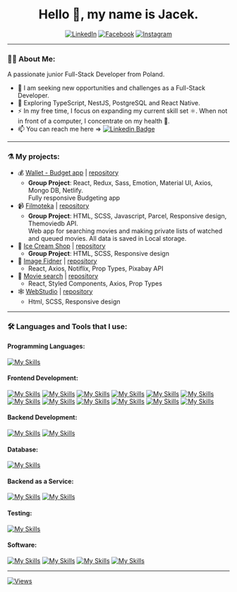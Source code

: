 <div align="center" >

# Hello 👋, my name is Jacek.

[![LinkedIn](https://img.shields.io/badge/LinkedIn-blue?logo=linkedin&logoColor=white&style=for-the-badge)](https://linkedin.com/in/pietrzakjacek/)
[![Facebook](https://img.shields.io/badge/FaceBook-059?logo=facebook&logoColor=white&style=for-the-badge)](https://fb.com/jacekpietrzak)
[![Instagram](https://img.shields.io/badge/Instagram-920?logo=instagram&logoColor=white&style=for-the-badge)](https://instagram.com/jacekpietrzak)

</div>

---

### 👨‍💻 About Me:

A passionate junior Full-Stack Developer from Poland.

- 🔭 I am seeking new opportunities and challenges as a Full-Stack Developer.
- 🌱 Exploring TypeScript, NestJS, PostgreSQL and React Native.
- ⚡ In my free time, I focus on expanding my current skill set ⚛️.
  When not in front of a computer, I concentrate on my health 🤸.
- 📫 You can reach me here => [![Linkedin Badge](https://img.shields.io/badge/-pietrzakjacek-blue?style=flat&logo=Linkedin&logoColor=white)](https://linkedin.com/in/pietrzakjacek)

---

### ⚗️ My projects:

- 💰 [Wallet - Budget app](https://magenta-lokum-0cc512.netlify.app/login) | [repository](https://github.com/MiloszPlesniak/Wallet)
  - **Group Project**: React, Redux, Sass, Emotion, Material UI, Axios, Mongo DB, Netlify.  
    Fully responsive Budgeting app
- 📹 [Filmoteka](https://rafallpawlak.github.io/filmoteka-group-3/) | [repository](https://github.com/RafallPawlak/filmoteka-group-3)
  - **Group Project**: HTML, SCSS, Javascript, Parcel, Responsive design, Themoviedb API.  
    Web app for searching movies and making private lists of watched and queued movies. All data is saved in Local storage.
- 🍦 [Ice Cream Shop](https://jacekpietrzak.github.io/goit-icecream-group-5/) | [repository](https://github.com/jacekpietrzak/goit-icecream-group-5)
  - **Group Project**: HTML, SCSS, Responsive design
- 🔎 [Image Fidner](https://jacekpietrzak.github.io/goit-react-hw-04-images/) | [repository](https://github.com/jacekpietrzak/goit-react-hw-03-image-finder)
  - React, Axios, Notiflix, Prop Types, Pixabay API
- 🎥 [Movie search](https://jacekpietrzak.github.io/goit-react-hw-05-movies/) | [repository](https://github.com/jacekpietrzak/goit-react-hw-05-movies)
  - React, Styled Components, Axios, Prop Types
- 🕸️ [WebStudio](https://jacekpietrzak.github.io/goit-markup-hw-08/) | [repository](https://github.com/jacekpietrzak/goit-markup-hw-08)
  - Html, SCSS, Responsive design
  <!-- - 📖 [Phonebook](https://jacekpietrzak.github.io/goit-react-hw-08-phonebook) | React, Redux, Styled Components, Material UI, Axios, Prop Types -->

---

### 🛠️ Languages and Tools that I use:

#### Programming Languages:

[![My Skills](https://skillicons.dev/icons?i=js)](https://developer.mozilla.org/en-US/docs/Web/JavaScript)

<!-- [![My Skills](https://skillicons.dev/icons?i=ts)](https://www.typescriptlang.org/) -->

#### Frontend Development:

[![My Skills](https://skillicons.dev/icons?i=react)](https://reactjs.org/)
[![My Skills](https://skillicons.dev/icons?i=css)](https://www.w3schools.com/css/)
[![My Skills](https://skillicons.dev/icons?i=html)](https://www.w3.org/html/)
[![My Skills](https://skillicons.dev/icons?i=threejs)](https://threejs.org/)
[![My Skills](https://skillicons.dev/icons?i=redux)](https://redux-toolkit.js.org/)
[![My Skills](https://skillicons.dev/icons?i=webpack)](https://webpack.js.org/)
[![My Skills](https://skillicons.dev/icons?i=vite)](https://vitejs.dev/)
[![My Skills](https://skillicons.dev/icons?i=sass)](https://sass-lang.com)
[![My Skills](https://skillicons.dev/icons?i=styledcomponents)](https://styled-components.com/)
[![My Skills](https://skillicons.dev/icons?i=emotion)](https://emotion.sh/)
[![My Skills](https://skillicons.dev/icons?i=materialui)](https://mui.com/)
[![My Skills](https://skillicons.dev/icons?i=bootstrap)](https://getbootstrap.com/)

#### Backend Development:

[![My Skills](https://skillicons.dev/icons?i=nodejs)](https://nodejs.org/)
[![My Skills](https://skillicons.dev/icons?i=express)](https://expressjs.com/)

<!-- [![My Skills](https://skillicons.dev/icons?i=nest)](https://nestjs.com/) -->

<!-- #### Mobile App Development:

[![My Skills](https://skillicons.dev/icons?i=react)](https://reactnative.dev/) -->

#### Database:

[![My Skills](https://skillicons.dev/icons?i=mongodb)](https://www.mongodb.com/)

<!-- [![My Skills](https://skillicons.dev/icons?i=postgresql)](https://www.postgresql.org) -->

#### Backend as a Service:

[![My Skills](https://skillicons.dev/icons?i=firebase)](https://firebase.google.com/)
[![My Skills](https://skillicons.dev/icons?i=netlify)](https://www.netlify.com/)

<!-- [![My Skills](https://skillicons.dev/icons?i=heroku)](https://www.heroku.com/) -->

#### Testing:

[![My Skills](https://skillicons.dev/icons?i=jest)](https://jestjs.io)

#### Software:

[![My Skills](https://skillicons.dev/icons?i=figma)](https://www.figma.com/)
[![My Skills](https://skillicons.dev/icons?i=ai)](https://www.adobe.com/in/products/illustrator.html)
[![My Skills](https://skillicons.dev/icons?i=ps)](https://www.photoshop.com/en)
[![My Skills](https://skillicons.dev/icons?i=postman)](https://postman.com)

 ---
<!--
### 📈 My Stats:

![Stats](https://github-readme-stats.vercel.app/api?username=jacekpietrzak&show_icons=true&theme=onedark&hide_border=true&hide_rank=true&count_private=true)
![Top-Lands](https://github-readme-stats.vercel.app/api/top-langs/?username=jacekpietrzak&layout=compact&theme=onedark&hide_border=true)

---
 -->
<!-- ### Support:

<div>
  <a href="https://www.buymeacoffee.com/jacekpietrzak">
    <img align="left" src="https://cdn.buymeacoffee.com/buttons/v2/default-yellow.png" height="50" width="210" alt="jacekpietrzak" />
  </a>
</div> -->

[![Views](https://komarev.com/ghpvc/?username=jacekpietrzak&color=lightgrey&style=for-the-badge)](#)
